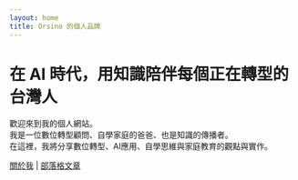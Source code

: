 ```yaml
---
layout: home
title: Orsino 的個人品牌
---
```


# 在 AI 時代，用知識陪伴每個正在轉型的台灣人

歡迎來到我的個人網站。  
我是一位數位轉型顧問、自學家庭的爸爸、也是知識的傳播者。  
在這裡，我將分享數位轉型、AI應用、自學思維與家庭教育的觀點與實作。  

[關於我](about.md) | [部落格文章](posts/)
